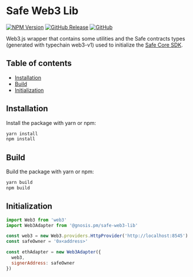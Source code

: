 # Safe Web3 Lib

[![NPM Version](https://badge.fury.io/js/%40gnosis.pm%2Fsafe-web3-lib.svg)](https://badge.fury.io/js/%40gnosis.pm%2Fsafe-web3-lib)
[![GitHub Release](https://img.shields.io/github/release/gnosis/safe-core-sdk.svg?style=flat)](https://github.com/gnosis/safe-core-sdk/releases)
[![GitHub](https://img.shields.io/github/license/gnosis/safe-core-sdk)](https://github.com/gnosis/safe-core-sdk/blob/main/LICENSE.md)

Web3.js wrapper that contains some utilities and the Safe contracts types (generated with typechain web3-v1) used to initialize the [Safe Core SDK](https://github.com/gnosis/safe-core-sdk/tree/main/packages/safe-core-sdk).

## Table of contents
* [Installation](#installation)
* [Build](#build)
* [Initialization](#initialization)

## <a name="installation">Installation</a>

Install the package with yarn or npm:

```bash
yarn install
npm install
```

## <a name="build">Build</a>

Build the package with yarn or npm:

```bash
yarn build
npm build
```

## <a name="initialization">Initialization</a>

```js
import Web3 from 'web3'
import Web3Adapter from '@gnosis.pm/safe-web3-lib'

const web3 = new Web3.providers.HttpProvider('http://localhost:8545')
const safeOwner = '0x<address>'

const ethAdapter = new Web3Adapter({
  web3,
  signerAddress: safeOwner
})
```
